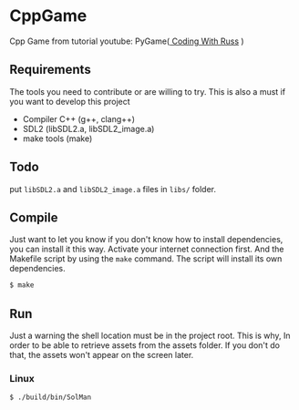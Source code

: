 # CppGame
Cpp Game from tutorial youtube: PyGame([
Coding With Russ](https://www.youtube.com/channel/UCPrRY0S-VzekrJK7I7F4-Mg) )

## Requirements
The tools you need to contribute or are willing to try.
This is also a must if you want to develop this project
- Compiler C++ (g++, clang++)
- SDL2 (libSDL2.a, libSDL2_image.a)
- make tools (make)

## Todo
put `libSDL2.a` and `libSDL2_image.a` files in `libs/` folder.

## Compile
Just want to let you know if you don't know how to install dependencies, you can install it this way. 
Activate your internet connection first. 
And the Makefile script by using the `make` command. 
The script will install its own dependencies.
```bash
$ make
```

## Run
Just a warning the shell location must be in the project root.
This is why, In order to be able to retrieve assets from the assets folder.
If you don't do that, the assets won't appear on the screen later.
### Linux
```bash
$ ./build/bin/SolMan
```
